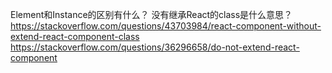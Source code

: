 Element和Instance的区别有什么？
没有继承React的class是什么意思？
https://stackoverflow.com/questions/43703984/react-component-without-extend-react-component-class
https://stackoverflow.com/questions/36296658/do-not-extend-react-component